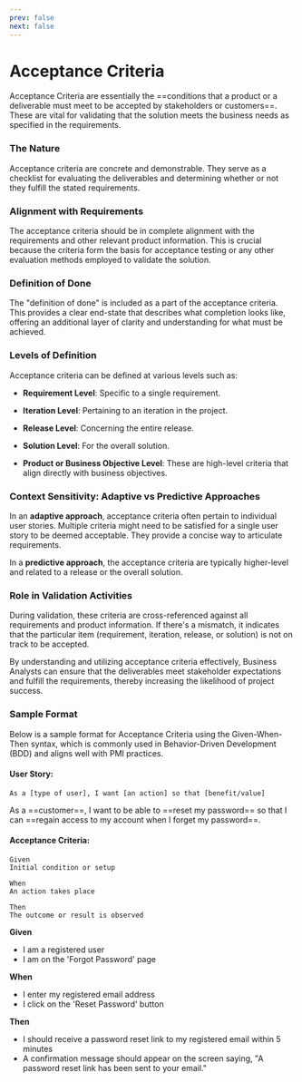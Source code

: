```yaml
---
prev: false
next: false
---
```


# Acceptance Criteria

Acceptance Criteria are essentially the ==conditions that a product or a deliverable must meet to be accepted by stakeholders or customers==. These are vital for validating that the solution meets the business needs as specified in the requirements.

### The Nature

Acceptance criteria are concrete and demonstrable. They serve as a checklist for evaluating the deliverables and determining whether or not they fulfill the stated requirements.

### Alignment with Requirements

The acceptance criteria should be in complete alignment with the requirements and other relevant product information. This is crucial because the criteria form the basis for acceptance testing or any other evaluation methods employed to validate the solution.

### Definition of Done

The "definition of done" is included as a part of the acceptance criteria. This provides a clear end-state that describes what completion looks like, offering an additional layer of clarity and understanding for what must be achieved.

### Levels of Definition

Acceptance criteria can be defined at various levels such as:

- **Requirement Level**: Specific to a single requirement.

- **Iteration Level**: Pertaining to an iteration in the project.

- **Release Level**: Concerning the entire release.

- **Solution Level**: For the overall solution.

- **Product or Business Objective Level**: These are high-level criteria that align directly with business objectives.

### Context Sensitivity: Adaptive vs Predictive Approaches

In an **adaptive approach**, acceptance criteria often pertain to individual user stories. Multiple criteria might need to be satisfied for a single user story to be deemed acceptable. They provide a concise way to articulate requirements.

In a **predictive approach**, the acceptance criteria are typically higher-level and related to a release or the overall solution.

### Role in Validation Activities

During validation, these criteria are cross-referenced against all requirements and product information. If there's a mismatch, it indicates that the particular item (requirement, iteration, release, or solution) is not on track to be accepted.

By understanding and utilizing acceptance criteria effectively, Business Analysts can ensure that the deliverables meet stakeholder expectations and fulfill the requirements, thereby increasing the likelihood of project success.

### Sample Format

Below is a sample format for Acceptance Criteria using the Given-When-Then syntax, which is commonly used in Behavior-Driven Development (BDD) and aligns well with PMI practices.

#### User Story:

```:no-line-numbers
As a [type of user], I want [an action] so that [benefit/value]
```

As a ==customer==, I want to be able to ==reset my password== so that I can ==regain access to my account when I forget my password==.

#### Acceptance Criteria:

```:no-line-numbers
Given
Initial condition or setup

When
An action takes place

Then
The outcome or result is observed
```

**Given**

- I am a registered user
- I am on the 'Forgot Password' page

**When**

- I enter my registered email address
- I click on the 'Reset Password' button

**Then**

- I should receive a password reset link to my registered email within 5 minutes
- A confirmation message should appear on the screen saying, "A password reset link has been sent to your email."
